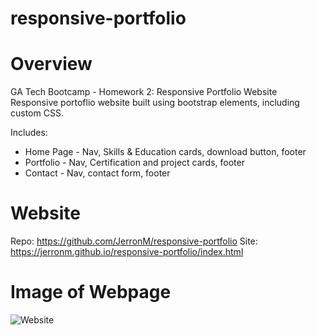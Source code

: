 # responsive-portfolio

# Overview
GA Tech Bootcamp - Homework 2: Responsive Portfolio Website
Responsive portoflio website built using bootstrap elements, including custom CSS.

Includes:
* Home Page - Nav, Skills & Education cards, download button, footer
* Portfolio - Nav, Certification and project cards, footer
* Contact - Nav, contact form, footer
  
# Website
Repo: https://github.com/JerronM/responsive-portfolio 
Site: https://jerronm.github.io/responsive-portfolio/index.html

# Image of Webpage
![Website](https://github.com/JerronM/responsive-portfolio/tree/master/assets/img/responsive-portfolio-website.png)

